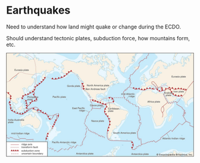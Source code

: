 # Earthquakes

Need to understand how land might quake or change during the ECDO.

Should understand tectonic plates, subduction force, how mountains form, etc.

![tectonic](img/tectonic-plates-map.jpg "tectonic")
